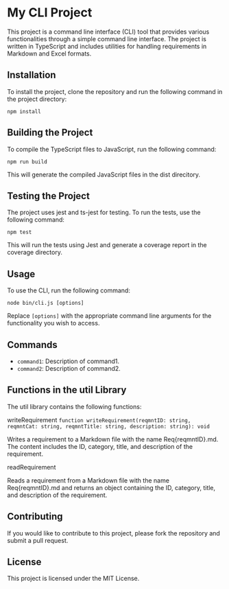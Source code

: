 # My CLI Project

This project is a command line interface (CLI) tool that provides various functionalities through a simple command line interface. The project is written in TypeScript and includes utilities for handling requirements in Markdown and Excel formats.

## Installation

To install the project, clone the repository and run the following command in the project directory:

```
npm install
```

## Building the Project
To compile the TypeScript files to JavaScript, run the following command:

```
npm run build
```

This will generate the compiled JavaScript files in the dist direcitory.

## Testing the Project
The project uses jest and ts-jest for testing. To run the tests, use the following command:

```
npm test
```

This will run the tests using Jest and generate a coverage report in the coverage directory.

## Usage

To use the CLI, run the following command:

```
node bin/cli.js [options]
```

Replace `[options]` with the appropriate command line arguments for the functionality you wish to access.

## Commands

- `command1`: Description of command1.
- `command2`: Description of command2.

## Functions in the util Library
The util library contains the following functions:

writeRequirement
`function writeRequirement(reqmntID: string, reqmntCat: string, reqmntTitle: string, description: string): void`

Writes a requirement to a Markdown file with the name Req{reqmntID}.md. The content includes the ID, category, title, and description of the requirement.

readRequirement

Reads a requirement from a Markdown file with the name Req{reqmntID}.md and returns an object containing the ID, category, title, and description of the requirement.



## Contributing

If you would like to contribute to this project, please fork the repository and submit a pull request.

## License

This project is licensed under the MIT License.
